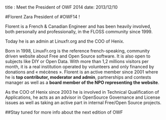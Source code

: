 title : Meet the President of OWF 2014
date: 2013/12/10

#Florent Zara President of #OWF14 !

Florent is a French & Canadian Engineer and has been heavily involved, both personally and professionally, 
in the FLOSS community since 1999.

Today he is an admin at Linuxfr.org and the COO of Henix.

Born in 1998, LinuxFr.org is the reference french-speaking, community driven website about Free and Open Source software. 
It is also open to subjects like DIY or Open Data. With more than 1,2 millions visitors per month, it is a real 
institution operated by volunteers and only financed by donations and « mécènes ». Florent is an active member since 
2001 where he is **top contributor, moderator and admin**, partnerships and contests manager as well as a **board member of 
the NPO representing the website**.

As the COO of Henix since 2003 he is involved in Technical Qualification of Applications, he acts as an advisor in 
OpenSource Governance and License issues as well as taking an active part in internal Free/Open Source projects.

##Stay tuned for more info about the next edition of OWF
